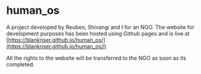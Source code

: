 # human_os

A project developed by Reuben, Shivangi and I for an NGO.
The website for development purposes has been hosted using Github pages and is live at [https://blankriser.github.io/human_os/](https://blankriser.github.io/human_os/l)


All the rights to the website will be transferred to the NGO as soon as its completed.
